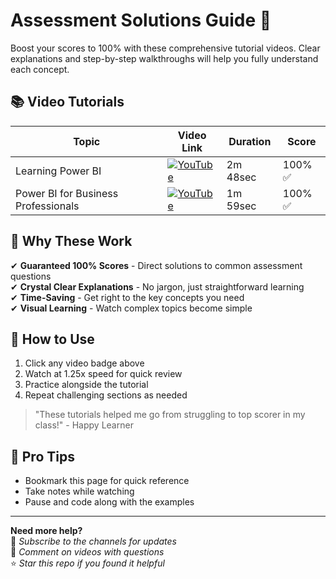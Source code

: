 # Assessment Solutions Guide 🚀

Boost your scores to 100% with these comprehensive tutorial videos. Clear explanations and step-by-step walkthroughs will help you fully understand each concept.

## 📚 Video Tutorials

| Topic                             | Video Link                                                                 | Duration   | Score   |
|----------------------------------|----------------------------------------------------------------------------|------------|---------|
| Learning Power BI                | [![YouTube](https://img.shields.io/badge/YouTube-Watch-red)](https://youtu.be/OYw-v6kJTu8) | 2m 48sec   | 100% ✅ |
| Power BI for Business Professionals | [![YouTube](https://img.shields.io/badge/YouTube-Watch-red)](https://youtu.be/roHsHu6ToqQ) | 1m 59sec   | 100% ✅ |

## 💯 Why These Work

✔ **Guaranteed 100% Scores** - Direct solutions to common assessment questions  
✔ **Crystal Clear Explanations** - No jargon, just straightforward learning  
✔ **Time-Saving** - Get right to the key concepts you need  
✔ **Visual Learning** - Watch complex topics become simple  

## 🎯 How to Use
1. Click any video badge above
2. Watch at 1.25x speed for quick review
3. Practice alongside the tutorial
4. Repeat challenging sections as needed

> "These tutorials helped me go from struggling to top scorer in my class!" - Happy Learner

## 📌 Pro Tips
- Bookmark this page for quick reference
- Take notes while watching
- Pause and code along with the examples

---

**Need more help?**  
🔔 *Subscribe to the channels for updates*  
💬 *Comment on videos with questions*  
⭐ *Star this repo if you found it helpful*
